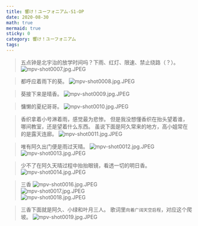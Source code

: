 ```yaml
---
title: 響け！ユーフォニアム-S1-OP
date: 2020-08-30
math: true
mermaid: true
sticky: 0
category: 響け！ユーフォニアム
tags:
---
```


> 五点钟是北宇治的放学时间吗？下雨、红灯、限速、禁止绕路（？）。
![mpv-shot0007.jpg.JPEG](https://filebed.cellargalaxy.workers.dev/blog/spirit/響け！ユーフォニアム/S1/OP/20200830/mpv-shot0007.jpg.JPEG)

> 都呼应着雨下的葵。
![mpv-shot0008.jpg.JPEG](https://filebed.cellargalaxy.workers.dev/blog/spirit/響け！ユーフォニアム/S1/OP/20200830/mpv-shot0008.jpg.JPEG)  

> 葵接下来是晴香。
![mpv-shot0009.jpg.JPEG](https://filebed.cellargalaxy.workers.dev/blog/spirit/響け！ユーフォニアム/S1/OP/20200830/mpv-shot0009.jpg.JPEG)  

> 慵懒的夏纪哥哥。
![mpv-shot0010.jpg.JPEG](https://filebed.cellargalaxy.workers.dev/blog/spirit/響け！ユーフォニアム/S1/OP/20200830/mpv-shot0010.jpg.JPEG)  

> 香织拿着小号淋着雨，感觉最为悲惨。
> 但是我没想懂香织在抬头望着谁，哪间教室，还是望着什么东西。
> 虽说下面是阿久常来的地方，高小姐常在的是露天连廊。
![mpv-shot0011.jpg.JPEG](https://filebed.cellargalaxy.workers.dev/blog/spirit/響け！ユーフォニアム/S1/OP/20200830/mpv-shot0011.jpg.JPEG)  

> 唯有阿久出门便是雨过天晴。
![mpv-shot0012.jpg.JPEG](https://filebed.cellargalaxy.workers.dev/blog/spirit/響け！ユーフォニアム/S1/OP/20200830/mpv-shot0012.jpg.JPEG)  
![mpv-shot0013.jpg.JPEG](https://filebed.cellargalaxy.workers.dev/blog/spirit/響け！ユーフォニアム/S1/OP/20200830/mpv-shot0013.jpg.JPEG)  

> 少不了在阿久天晴过程中抬抬眼镜，看透一切的明日香。
![mpv-shot0014.jpg.JPEG](https://filebed.cellargalaxy.workers.dev/blog/spirit/響け！ユーフォニアム/S1/OP/20200830/mpv-shot0014.jpg.JPEG)  

> 三香
![mpv-shot0016.jpg.JPEG](https://filebed.cellargalaxy.workers.dev/blog/spirit/響け！ユーフォニアム/S1/OP/20200830/mpv-shot0016.jpg.JPEG)  
![mpv-shot0017.jpg.JPEG](https://filebed.cellargalaxy.workers.dev/blog/spirit/響け！ユーフォニアム/S1/OP/20200830/mpv-shot0017.jpg.JPEG)  
![mpv-shot0018.jpg.JPEG](https://filebed.cellargalaxy.workers.dev/blog/spirit/響け！ユーフォニアム/S1/OP/20200830/mpv-shot0018.jpg.JPEG)  

> 三香下面就是阿久、小绿和叶月三人。
> 歌词里`向着广阔天空启程`，对应这个爬坡。
![mpv-shot0019.jpg.JPEG](https://filebed.cellargalaxy.workers.dev/blog/spirit/響け！ユーフォニアム/S1/OP/20200830/mpv-shot0019.jpg.JPEG)
